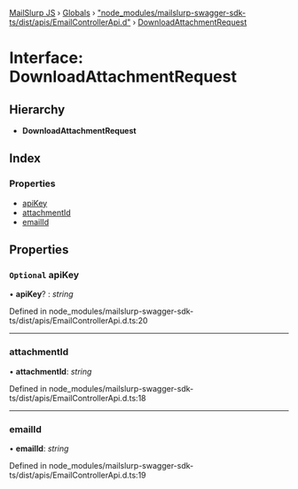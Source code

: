 [MailSlurp JS](../README.md) › [Globals](../globals.md) › ["node_modules/mailslurp-swagger-sdk-ts/dist/apis/EmailControllerApi.d"](../modules/_node_modules_mailslurp_swagger_sdk_ts_dist_apis_emailcontrollerapi_d_.md) › [DownloadAttachmentRequest](_node_modules_mailslurp_swagger_sdk_ts_dist_apis_emailcontrollerapi_d_.downloadattachmentrequest.md)

# Interface: DownloadAttachmentRequest

## Hierarchy

* **DownloadAttachmentRequest**

## Index

### Properties

* [apiKey](_node_modules_mailslurp_swagger_sdk_ts_dist_apis_emailcontrollerapi_d_.downloadattachmentrequest.md#optional-apikey)
* [attachmentId](_node_modules_mailslurp_swagger_sdk_ts_dist_apis_emailcontrollerapi_d_.downloadattachmentrequest.md#attachmentid)
* [emailId](_node_modules_mailslurp_swagger_sdk_ts_dist_apis_emailcontrollerapi_d_.downloadattachmentrequest.md#emailid)

## Properties

### `Optional` apiKey

• **apiKey**? : *string*

Defined in node_modules/mailslurp-swagger-sdk-ts/dist/apis/EmailControllerApi.d.ts:20

___

###  attachmentId

• **attachmentId**: *string*

Defined in node_modules/mailslurp-swagger-sdk-ts/dist/apis/EmailControllerApi.d.ts:18

___

###  emailId

• **emailId**: *string*

Defined in node_modules/mailslurp-swagger-sdk-ts/dist/apis/EmailControllerApi.d.ts:19

